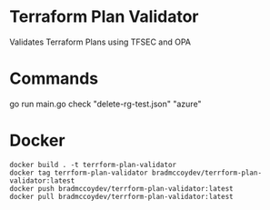 # Terraform Plan Validator
Validates Terraform Plans using TFSEC and OPA

# Commands
go run main.go check "delete-rg-test.json" "azure"

# Docker
``` 
docker build . -t terrform-plan-validator
docker tag terrform-plan-validator bradmccoydev/terrform-plan-validator:latest
docker push bradmccoydev/terrform-plan-validator:latest
docker pull bradmccoydev/terrform-plan-validator:latest
```